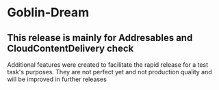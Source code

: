 # Goblin-Dream
## This release is mainly for Addresables and CloudContentDelivery check
Additional features were created to facilitate the rapid release for a test task's purposes. They are not perfect yet and not production quality and will be improved in further releases
